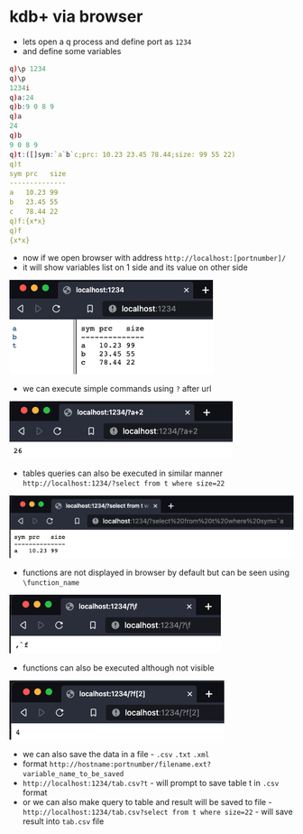 # kdb+ via browser

* lets open a q process and define port as `1234`
* and define some variables

```q
q)\p 1234
q)\p
1234i
q)a:24
q)b:9 0 8 9
q)a
24
q)b
9 0 8 9
q)t:([]sym:`a`b`c;prc: 10.23 23.45 78.44;size: 99 55 22)
q)t
sym prc   size
--------------
a   10.23 99
b   23.45 55
c   78.44 22
q)f:{x*x}
q)f
{x*x}
```
* now if we open browser with address `http://localhost:[portnumber]/`
* it will show variables list on 1 side and its value on other side

![Browser](first.png "browser")

* we can execute simple commands using `?` after url
  
![Browser](second.png "browser")
* tables queries can also be executed in similar manner
`http://localhost:1234/?select from t where size=22`

![Browser](third.png "browser")
* functions are not displayed in browser by default but can be seen using `\function_name`

![Browser](fourth.png "browser")
* functions can also be executed although not visible

![Browser](fifth.png "browser")
* we can also save the data in a file - `.csv` `.txt` `.xml`
* format `http://hostname:portnumber/filename.ext?variable_name_to_be_saved`
* `http://localhost:1234/tab.csv?t` - will prompt to save table t in `.csv` format
* or we can also make query to table and result will be saved to file - `http://localhost:1234/tab.csv?select from t where size=22` - will save result into `tab.csv` file
